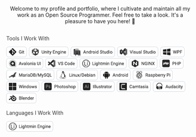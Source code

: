<p align="center">
Welcome to my profile and portfolio, where I cultivate and maintain all my work as an Open Source Programmer. Feel free to take a look. It's a pleasure to have you here! 🙂
</p>

## 
<p style="color: #383838;">Tools I Work With</p>

<img src="images/git.png" />
<img src="images/unity.png" />
<img src="images/android-studio.png" />
<img src="images/visual-studio.png" />
<img src="images/wpf.png" />
<img src="images/avalonia.png" />
<img src="images/vs-code.png" />
<img src="images/lightmin.png" />
<img src="images/nginx.png" />
<img src="images/php-tool.png" />
<img src="images/mariadb.png" />
<img src="images/linux.png" />
<img src="images/android.png" />
<img src="images/raspberry-pi.png" />
<img src="images/windows.png" />
<img src="images/photoshop.png" />
<img src="images/illustrator.png" />
<img src="images/camtasia.png" />
<img src="images/audacity.png" />
<img src="images/blender.png" />

<br>

<p style="color: #383838;">Languages ​​I Work With</p>
<img src="images/lightmin.png" />